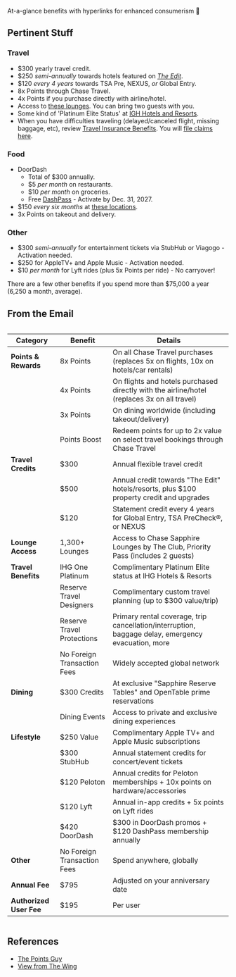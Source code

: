 At-a-glance benefits with hyperlinks for enhanced consumerism 🥰

## Pertinent Stuff

### Travel

- $300 yearly travel credit.
- $250 _semi-annually_ towards hotels featured on [_The Edit_](https://www.chase.com/travel/the-edit).
- $120 _every 4 years_ towards TSA Pre, NEXUS, _or_ Global Entry.
- 8x Points through Chase Travel.
- 4x Points if you purchase directly with airline/hotel.
- Access to [these lounges](https://account.chase.com/sapphire-airport-lounge). You can bring two guests with you.
- Some kind of 'Platinum Elite Status' at [IGH Hotels and Resorts](https://www.ihg.com/hotels/us/en/reservation).
- When you have difficulties traveling (delayed/canceled flight, missing baggage, etc), review [Travel Insurance Benefits](https://www.chase.com/personal/credit-cards/education/basics/chase-sapphire-travel-insurance-guide). You will [file claims here](https://www.chasecardbenefits.com/dashboard/login).

### Food

- DoorDash
  - Total of $300 annually.
  - $5 _per month_ on restaurants.
  - $10 _per month_ on groceries.
  - Free [DashPass](https://help.doordash.com/consumers/s/article/Chase-Partnership?language=en_US#DPBenefits) - Activate by Dec. 31, 2027.
- $150 _every six months_ at [these locations](https://www.opentable.com/visa-dining-program).
- 3x Points on takeout and delivery.

### Other

- $300 _semi-annually_ for entertainment tickets via StubHub or Viagogo - Activation needed.
- $250 for AppleTV+ and Apple Music - Activation needed.
- $10 _per month_ for Lyft rides (plus 5x Points per ride) - No carryover!

There are a few other benefits if you spend more than $75,000 a year (6,250 a month, average).

## From the Email

<div style="overflow-x: auto;">

| **Category**            | **Benefit**                 | **Details**                                                                                        |
| ----------------------- | --------------------------- | -------------------------------------------------------------------------------------------------- |
| **Points & Rewards**    | 8x Points                   | On all Chase Travel purchases (replaces 5x on flights, 10x on hotels/car rentals)                  |
|                         | 4x Points                   | On flights and hotels purchased directly with the airline/hotel (replaces 3x on all travel)        |
|                         | 3x Points                   | On dining worldwide (including takeout/delivery)                                                   |
|                         | Points Boost                | Redeem points for up to 2x value on select travel bookings through Chase Travel                    |
| **Travel Credits**      | $300                        | Annual flexible travel credit                                                                      |
|                         | $500                        | Annual credit towards "The Edit" hotels/resorts, plus $100 property credit and upgrades            |
|                         | $120                        | Statement credit every 4 years for Global Entry, TSA PreCheck®, or NEXUS                           |
| **Lounge Access**       | 1,300+ Lounges              | Access to Chase Sapphire Lounges by The Club, Priority Pass (includes 2 guests)                    |
| **Travel Benefits**     | IHG One Platinum            | Complimentary Platinum Elite status at IHG Hotels & Resorts                                        |
|                         | Reserve Travel Designers    | Complimentary custom travel planning (up to $300 value/trip)                                       |
|                         | Reserve Travel Protections  | Primary rental coverage, trip cancellation/interruption, baggage delay, emergency evacuation, more |
|                         | No Foreign Transaction Fees | Widely accepted global network                                                                     |
| **Dining**              | $300 Credits                | At exclusive "Sapphire Reserve Tables" and OpenTable prime reservations                            |
|                         | Dining Events               | Access to private and exclusive dining experiences                                                 |
| **Lifestyle**           | $250 Value                  | Complimentary Apple TV+ and Apple Music subscriptions                                              |
|                         | $300 StubHub                | Annual statement credits for concert/event tickets                                                 |
|                         | $120 Peloton                | Annual credits for Peloton memberships + 10x points on hardware/accessories                        |
|                         | $120 Lyft                   | Annual in-app credits + 5x points on Lyft rides                                                    |
|                         | $420 DoorDash               | \$300 in DoorDash promos + \$120 DashPass membership annually                                        |
| **Other**               | No Foreign Transaction Fees | Spend anywhere, globally                                                                           |
| **Annual Fee**          | $795                        | Adjusted on your anniversary date                                                                  |
| **Authorized User Fee** | $195                        | Per user                                                                                           |

</div>

## References

- [The Points Guy](https://thepointsguy.com/credit-cards/chase-sapphire-reserve-lifestyle-credits/)
- [View from The Wing](https://viewfromthewing.com/after-9-years-chase-sapphire-reserve-just-blew-up-its-model-why-the-new-795-cards-benefits-radically-outweigh-the-cost/)
